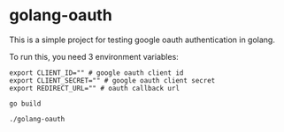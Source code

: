 # golang-oauth

This is a simple project for testing google oauth authentication in golang.

To run this, you need 3 environment variables:

```
export CLIENT_ID="" # google oauth client id
export CLIENT_SECRET="" # google oauth client secret
export REDIRECT_URL="" # oauth callback url

go build

./golang-oauth
```
